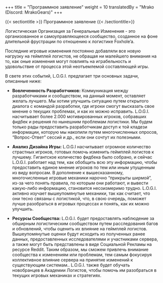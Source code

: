 +++
title = "Программное заявление"
weight = 10
translatedBy = "Mrako (Discord: MrakoGears)"
+++

{{< sectiontitle >}} Программное заявление {{< /sectiontitle>}}

Логистическая Организация за Генеральные Изменения - это организованное и самоуправляющееся сообщество, созданное на фоне длительной фрустрации по отношению к логистике Foxhole’a.

Последние игровые изменения постоянно добавляли все новую нагрузку на геймплей логистов, не обращая ни малейшего внимания на то, как оные изменения могут повлиять на играбельность и удовольствие от процесса этой неотъемлемой составляющей игры.

В свете этих событий, L.O.G.I. предлагает три основных задачи, описанные ниже:

* **Вовлеченность Разработчиков:** Коммуникация между разработчиками и сообществом, на данный момент, оставляет желать лучшего. Мы хотим улучшить ситуацию путем открытого диалога с командой разработки, где игроки смогут высказать свое мнение о текущих проблемах, и как их можно исправить. L.O.G.I. насчитывает более 2.000 мотивированных игроков, собравших фидбек и решения по нынешним проблемам логистики. Мы будем только рады предоставить разработчикам доступ к той кладези информации, которую мы накопили путем многочисленных опросов, “Вопрос-Ответ” сессий и др., если они сочтут их полезными.

* **Анализ Дизайна Игры:** L.O.G.I насчитывает огромное количество страстных игроков, готовых помочь изменить геймплей логистов к лучшему. Гигантское количество фидбека было собрано, и сейчас L.O.G.I. работает над тем, как обобщить всю эту информацию, чтобы предоставить единое мнение игроков по тем или иным упущенным из виду вопросам. В дополнение к вышесказанному, многочисленные игровые механики нарочно “прикрыты ширмой”, из-за чего понять правила, по которым они работают, и вывести какую-либо информацию, становится несоизмеримо трудно. L.O.G.I. активно изучает вышеупомянутые механики, так как считает, что они тесно связаны с логистикой, что, в свою очередь, поможет лучше разобраться в игровых процессах и понять, как их можно улучшить.

* **Ресурсы Сообщества:** L.O.G.I. будет предоставлять наблюдение за обширным логистическим сообществом путем расследования багов и обновлений, чтобы оценить их влияние на геймплей логистов. Вышеупомянутые оценки будут исходить из полученных ранее данных, предоставленных исследователями и участниками сервера, а также могут быть представлены в виде Социальной Рекламы на ресурсе Reddit. Таким образом, мы сможем привлечь внимание сообщества к изменениям или проблемам, тем самым фокусируя коллективное влияние сервера на принятие изменений к существующим системам.. L.O.G.I. также будет обучать новобранцев в Академии Логистов, чтобы помочь им разобраться в текущих игровых механиках и стратегиях.
